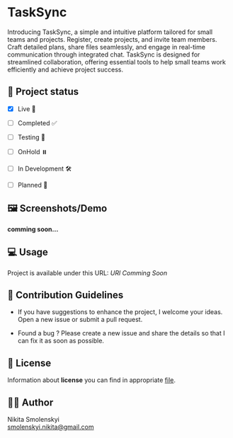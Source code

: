 # TaskSync

Introducing TaskSync, a simple and intuitive platform tailored for small teams and projects. Register, create projects, and invite team members. Craft detailed plans, share files seamlessly, and engage in real-time communication through integrated chat. TaskSync is designed for streamlined collaboration, offering essential tools to help small teams work efficiently and achieve project success.

## 🚦 Project status

- [x] Live 🚀 
  
- [ ] Completed ✅
  
- [ ] Testing 🔎
  
- [ ] OnHold ⏸️
  
- [ ] In Development 🛠️
  
- [ ] Planned 📆

## 🖼️ Screenshots/Demo

**comming soon...**

## 💻 Usage

Project is available under this URL: *URl Comming Soon*

## 🌱 Contribution Guidelines

 - If you have suggestions to enhance the project, I welcome your ideas. Open a new issue or submit a pull request.
  
 - Found a bug ? Please create a new issue and share the details so that I can fix it as soon as possible.
  
## 📄 License

Information about **license** you can find in appropriate <u style="color: lightblue">[file](LICENSE)</u>.

## 🧑‍🎨 Author

Nikita Smolenskyi                  
smolenskyi.nikita@gmail.com